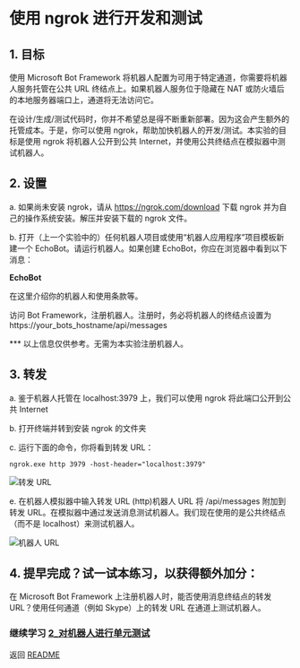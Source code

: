 ﻿# 使用 ngrok 进行开发和测试
 
## 1.	目标
 
使用 Microsoft Bot Framework 将机器人配置为可用于特定通道，你需要将机器人服务托管在公共 URL 终结点上。如果机器人服务位于隐藏在 NAT 或防火墙后的本地服务器端口上，通道将无法访问它。
  
在设计/生成/测试代码时，你并不希望总是得不断重新部署。因为这会产生额外的托管成本。于是，你可以使用 ngrok，帮助加快机器人的开发/测试。本实验的目标是使用 ngrok 将机器人公开到公共 Internet，并使用公共终结点在模拟器中测试机器人。
  
## 2.	设置
  
 a.	  如果尚未安装 ngrok，请从 https://ngrok.com/download 下载 ngrok 并为自己的操作系统安装。解压并安装下载的 ngrok 文件。

 b.	  打开（上一个实验中的）任何机器人项目或使用“机器人应用程序”项目模板新建一个 EchoBot。请运行机器人。如果创建 EchoBot，你应在浏览器中看到以下消息：

**EchoBot**

在这里介绍你的机器人和使用条款等。

访问 Bot Framework，注册机器人。注册时，务必将机器人的终结点设置为 https://your_bots_hostname/api/messages

*** 以上信息仅供参考。无需为本实验注册机器人。

## 3.	转发

 a.	 鉴于机器人托管在 localhost:3979 上，我们可以使用 ngrok 将此端口公开到公共 Internet

 b.	 打开终端并转到安装 ngrok 的文件夹
 
 c.	 运行下面的命令，你将看到转发 URL：

 ````ngrok.exe http 3979 -host-header="localhost:3979"````

![转发 URL](images/ForwardingUrl.png)

 e.	 在机器人模拟器中输入转发 URL (http)机器人 URL 将 /api/messages 附加到转发 URL。在模拟器中通过发送消息测试机器人。我们现在使用的是公共终结点（而不是 localhost）来测试机器人。


![机器人 URL](images/BotUrl.png)

## 4.	提早完成？试一试本练习，以获得额外加分：

 在 Microsoft Bot Framework 上注册机器人时，能否使用消息终结点的转发 URL？使用任何通道（例如 Skype）上的转发 URL 在通道上测试机器人。

### 继续学习 [2_对机器人进行单元测试](2_Unit_Testing_Bots.md)

 返回 [README](../0_README.md)
